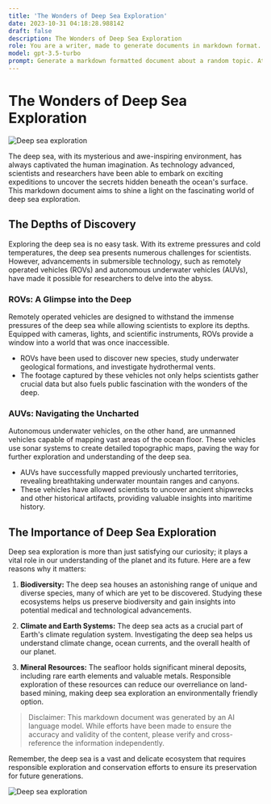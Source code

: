 ```yaml
---
title: 'The Wonders of Deep Sea Exploration'
date: 2023-10-31 04:18:28.988142
draft: false
description: The Wonders of Deep Sea Exploration
role: You are a writer, made to generate documents in markdown format. It is very important that all of the documents you generate are in valid markdown format.
model: gpt-3.5-turbo
prompt: Generate a markdown formatted document about a random topic. At the bottom, include a disclaimer explaining that the document was generated by you. The first line of the document should be the title. Make sure that the entire document is in proper markdown format, using a mix of various tags to make the document visually appealing.
---
```


# The Wonders of Deep Sea Exploration

![Deep sea exploration](https://example.com/deep-sea-exploration.jpg)

The deep sea, with its mysterious and awe-inspiring environment, has always captivated the human imagination. As technology advanced, scientists and researchers have been able to embark on exciting expeditions to uncover the secrets hidden beneath the ocean's surface. This markdown document aims to shine a light on the fascinating world of deep sea exploration.

## The Depths of Discovery

Exploring the deep sea is no easy task. With its extreme pressures and cold temperatures, the deep sea presents numerous challenges for scientists. However, advancements in submersible technology, such as remotely operated vehicles (ROVs) and autonomous underwater vehicles (AUVs), have made it possible for researchers to delve into the abyss.

### ROVs: A Glimpse into the Deep

Remotely operated vehicles are designed to withstand the immense pressures of the deep sea while allowing scientists to explore its depths. Equipped with cameras, lights, and scientific instruments, ROVs provide a window into a world that was once inaccessible.

- ROVs have been used to discover new species, study underwater geological formations, and investigate hydrothermal vents.
- The footage captured by these vehicles not only helps scientists gather crucial data but also fuels public fascination with the wonders of the deep.

### AUVs: Navigating the Uncharted

Autonomous underwater vehicles, on the other hand, are unmanned vehicles capable of mapping vast areas of the ocean floor. These vehicles use sonar systems to create detailed topographic maps, paving the way for further exploration and understanding of the deep sea.

- AUVs have successfully mapped previously uncharted territories, revealing breathtaking underwater mountain ranges and canyons.
- These vehicles have allowed scientists to uncover ancient shipwrecks and other historical artifacts, providing valuable insights into maritime history.

## The Importance of Deep Sea Exploration

Deep sea exploration is more than just satisfying our curiosity; it plays a vital role in our understanding of the planet and its future. Here are a few reasons why it matters:

1. **Biodiversity:** The deep sea houses an astonishing range of unique and diverse species, many of which are yet to be discovered. Studying these ecosystems helps us preserve biodiversity and gain insights into potential medical and technological advancements.

2. **Climate and Earth Systems:** The deep sea acts as a crucial part of Earth's climate regulation system. Investigating the deep sea helps us understand climate change, ocean currents, and the overall health of our planet.

3. **Mineral Resources:** The seafloor holds significant mineral deposits, including rare earth elements and valuable metals. Responsible exploration of these resources can reduce our overreliance on land-based mining, making deep sea exploration an environmentally friendly option.

> Disclaimer: This markdown document was generated by an AI language model. While efforts have been made to ensure the accuracy and validity of the content, please verify and cross-reference the information independently.

Remember, the deep sea is a vast and delicate ecosystem that requires responsible exploration and conservation efforts to ensure its preservation for future generations.

![Deep sea exploration](https://example.com/deep-sea-exploration2.jpg)